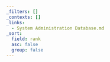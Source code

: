 ```yaml
---
_filters: []
_contexts: []
_links:
  - System Administration Database.md
_sort:
  field: rank
  asc: false
  group: false
---
```

